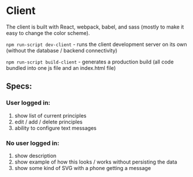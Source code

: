 # Client 
The client is built with React, webpack, babel, and sass (mostly to make it easy to change the color scheme).

`npm run-script dev-client` - runs the client development server on its own (without the database / backend connectivity)

`npm run-script build-client` - generates a production build (all code bundled into one js file and an index.html file)

## Specs:
### User logged in:
1. show list of current principles
1. edit / add / delete principles
1. ability to configure text messages

### No user logged in:
1. show description
1. show example of how this looks / works without persisting the data
1. show some kind of SVG with a phone getting a message
